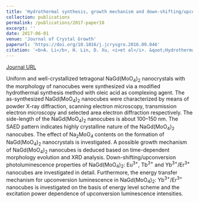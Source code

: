 ```yaml
---
title: 'Hydrothermal synthesis, growth mechanism and down-shifting/upconversion photoluminescence of single crystal NaGd(MoO<sub>4</sub>)<sub>2</sub> nanocubes doped with Eu<sup>3+</sup>, Tb<sup>3+</sup> and Yb<sup>3+</sup>/Er<sup>3+</sup>'
collection: publications
permalink: /publications/2017-paper10
excerpt: ''
date: 2017-06-01
venue: 'Journal of Crystal Growth'
paperurl: 'https://doi.org/10.1016/j.jcrysgro.2016.09.046'
citation: '<b>A. Li</b>, H. Lin, D. Xu, <i>et al</i>. &quot;Hydrothermal synthesis, growth mechanism and down-shifting/upconversion photoluminescence of single crystal NaGd(MoO<sub>4</sub>)<sub>2</sub> nanocubes doped with Eu<sup>3+</sup>, Tb<sup>3+</sup> and Yb<sup>3+</sup>/Er<sup>3+</sup>&quot;, <i>Journal of Crystal Growth</i>, 2017, 468: 149-154.'
---
```

[Journal URL](https://www.sciencedirect.com/science/article/pii/S0022024816305498)

Uniform and well-crystallized tetragonal NaGd(MoO<sub>4</sub>)<sub>2</sub> nanocrystals with the morphology of nanocubes were synthesized via a modified hydrothermal synthesis method with oleic acid as complexing agent. The as-synthesized NaGd(MoO<sub>4</sub>)<sub>2</sub> nanocubes were characterized by means of powder X-ray diffraction, scanning electron microscopy, transmission electron microscopy and selected area electron diffraction respectively. The side-length of the NaGd(MoO<sub>4</sub>)<sub>2</sub> nanocubes is about 100–150 nm. The SAED pattern indicates highly crystalline nature of the NaGd(MoO<sub>4</sub>)<sub>2</sub> nanocubes. The effect of Na<sub>2</sub>MoO<sub>4</sub> contents on the formation of NaGd(MoO<sub>4</sub>)<sub>2</sub> nanocrystals is investigated. A possible growth mechanism of NaGd(MoO<sub>4</sub>)<sub>2</sub> nanocubes is deduced based on time-dependent morphology evolution and XRD analysis. Down-shifting/upconversion photoluminescence properties of NaGd(MoO<sub>4</sub>)<sub>2</sub>: Eu<sup>3+</sup>, Tb<sup>3+</sup> and Yb<sup>3+</sup>/Er<sup>3+</sup> nanocubes are investigated in detail. Furthermore, the energy transfer mechanism for upconversion luminescence in NaGd(MoO<sub>4</sub>)<sub>2</sub>: Yb<sup>3+</sup>/Er<sup>3+</sup> nanocubes is investigated on the basis of energy level scheme and the excitation power dependence of upconversion luminescence intensities.

